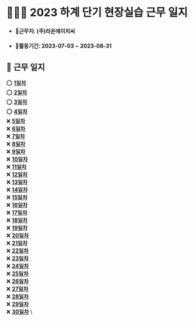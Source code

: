 # 👨🏻‍💼 2023 하계 단기 현장실습 근무 일지
- #### 🏬근무지: (주)라온에이치씨
- #### 📅활동기간: 2023-07-03 ~ 2023-08-31
## 📒 근무 일지
⭕ **[1일차](./diary/0703.md)** \
⭕ **[2일차](./diary/0704.md)** \
⭕ **[3일차](./diary/0705.md)** \
⭕ **[4일차](./diary/0706.md)** \
❌ **[5일차]()** \
❌ **[6일차]()** \
❌ **[7일차]()** \
❌ **[8일차]()** \
❌ **[9일차]()** \
❌ **[10일차]()** \
❌ **[11일차]()** \
❌ **[12일차]()** \
❌ **[13일차]()** \
❌ **[14일차]()** \
❌ **[15일차]()** \
❌ **[16일차]()** \
❌ **[17일차]()** \
❌ **[18일차]()** \
❌ **[19일차]()** \
❌ **[20일차]()** \
❌ **[21일차]()** \
❌ **[22일차]()** \
❌ **[23일차]()** \
❌ **[24일차]()** \
❌ **[25일차]()** \
❌ **[26일차]()** \
❌ **[27일차]()** \
❌ **[28일차]()** \
❌ **[29일차]()** \
❌ **[30일차]()** \